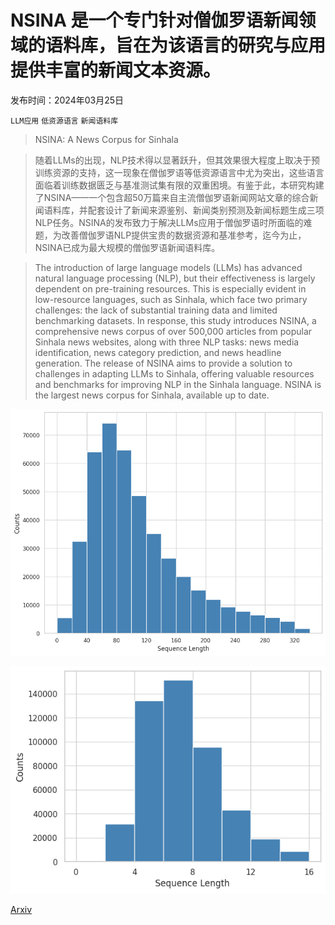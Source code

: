 # NSINA 是一个专门针对僧伽罗语新闻领域的语料库，旨在为该语言的研究与应用提供丰富的新闻文本资源。

发布时间：2024年03月25日

`LLM应用` `低资源语言` `新闻语料库`

> NSINA: A News Corpus for Sinhala

> 随着LLMs的出现，NLP技术得以显著跃升，但其效果很大程度上取决于预训练资源的支持，这一现象在僧伽罗语等低资源语言中尤为突出，这些语言面临着训练数据匮乏与基准测试集有限的双重困境。有鉴于此，本研究构建了NSINA——一个包含超50万篇来自主流僧伽罗语新闻网站文章的综合新闻语料库，并配套设计了新闻来源鉴别、新闻类别预测及新闻标题生成三项NLP任务。NSINA的发布致力于解决LLMs应用于僧伽罗语时所面临的难题，为改善僧伽罗语NLP提供宝贵的数据资源和基准参考，迄今为止，NSINA已成为最大规模的僧伽罗语新闻语料库。

> The introduction of large language models (LLMs) has advanced natural language processing (NLP), but their effectiveness is largely dependent on pre-training resources. This is especially evident in low-resource languages, such as Sinhala, which face two primary challenges: the lack of substantial training data and limited benchmarking datasets. In response, this study introduces NSINA, a comprehensive news corpus of over 500,000 articles from popular Sinhala news websites, along with three NLP tasks: news media identification, news category prediction, and news headline generation. The release of NSINA aims to provide a solution to challenges in adapting LLMs to Sinhala, offering valuable resources and benchmarks for improving NLP in the Sinhala language. NSINA is the largest news corpus for Sinhala, available up to date.

![NSINA 是一个专门针对僧伽罗语新闻领域的语料库，旨在为该语言的研究与应用提供丰富的新闻文本资源。](../../../paper_images/2403.16571/content-histo.png)

![NSINA 是一个专门针对僧伽罗语新闻领域的语料库，旨在为该语言的研究与应用提供丰富的新闻文本资源。](../../../paper_images/2403.16571/headline-histo.png)

[Arxiv](https://arxiv.org/abs/2403.16571)